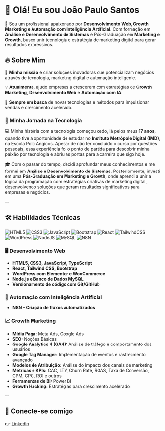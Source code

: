 # 👋 Olá! Eu sou **João Paulo Santos**

🚀 Sou um profissional apaixonado por **Desenvolvimento Web, Growth Marketing e Automação com Inteligência Artificial**. Com formação em **Análise e Desenvolvimento de Sistemas** e Pós-Graduação em **Marketing e Growth**, busco unir tecnologia e estratégia de marketing digital para gerar resultados expressivos.

## 🔥 Sobre Mim
🎯 **Minha missão** é criar soluções inovadoras que potencializam negócios através de tecnologia, marketing digital e automação inteligente.

💡 **Atualmente**, ajudo empresas a crescerem com estratégias de **Growth Marketing**, **Desenvolvimento Web** e **Automação com IA**.

📍 **Sempre em busca** de novas tecnologias e métodos para impulsionar vendas e crescimento acelerado.

### 🚀 **Minha Jornada na Tecnologia**
💻 Minha história com a tecnologia começou cedo, lá pelos meus **17 anos**, quando tive a oportunidade de estudar no **Instituto Metrópole Digital (IMD)**, na Escola Polo Angicos. Apesar de não ter concluído o curso por questões pessoais, essa experiência foi o ponto de partida para descobrir minha paixão por tecnologia e abriu as portas para a carreira que sigo hoje.

🎓 Com o passar do tempo, decidi aprofundar meus conhecimentos e me formei em **Análise e Desenvolvimento de Sistemas**. Posteriormente, investi em uma **Pós-Graduação em Marketing e Growth**, onde aprendi a unir a lógica da programação com estratégias criativas de marketing digital, desenvolvendo soluções que geram resultados significativos para empresas e negócios.

--

## 🛠️ **Habilidades Técnicas**
![HTML5](https://img.shields.io/badge/html5-%23E34F26.svg?style=for-the-badge&logo=html5&logoColor=white)
![CSS3](https://img.shields.io/badge/css3-%231572B6.svg?style=for-the-badge&logo=css3&logoColor=white)
![JavaScript](https://img.shields.io/badge/javascript-%23323330.svg?style=for-the-badge&logo=javascript&logoColor=%23F7DF1E)
![Bootstrap](https://img.shields.io/badge/bootstrap-%238511FA.svg?style=for-the-badge&logo=bootstrap&logoColor=white)
![React](https://img.shields.io/badge/react-%2320232a.svg?style=for-the-badge&logo=react&logoColor=%2361DAFB)
![TailwindCSS](https://img.shields.io/badge/tailwindcss-%2338B2AC.svg?style=for-the-badge&logo=tailwind-css&logoColor=white)
![WordPress](https://img.shields.io/badge/WordPress-%23117AC9.svg?style=for-the-badge&logo=WordPress&logoColor=white)
![NodeJS](https://img.shields.io/badge/node.js-6DA55F?style=for-the-badge&logo=node.js&logoColor=white)
![MySQL](https://img.shields.io/badge/mysql-4479A1.svg?style=for-the-badge&logo=mysql&logoColor=white)
![N8N](https://img.shields.io/badge/mysql-4479A1.svg?style=for-the-badge&logo=mysql&logoColor=white)

### 🖥️ **Desenvolvimento Web**

- **HTML5, CSS3, JavaScript, TypeScript**
- **React, Tailwind CSS, Bootstrap**
- **WordPress com Elementor e WooCommerce**
- **Node.js e Banco de Dados MySQL**
- **Versionamento de código com Git/GitHub**

### 🤖 **Automação com Inteligência Artificial**
- **N8N - Criação de fluxos automatizados**

### 📈 **Growth Marketing**
- **Mídia Paga:** Meta Ads, Google Ads
- **SEO:** Noções Básicas
- **Google Analytics 4 (GA4):** Análise de tráfego e comportamento dos usuários
- **Google Tag Manager:** Implementação de eventos e rastreamento avançado
- **Modelos de Atribuição:** Análise do impacto dos canais de marketing
- **Métricas e KPIs:** CAC, LTV, Churn Rate, ROAS, Taxa de Conversão, CPM, CPC, ROI e outros
- **Ferramentas de BI:** Power BI
- **Growth Hacking:** Estratégias para crescimento acelerado

--

## 📲 **Conecte-se comigo**
👉 [LinkedIn](https://www.linkedin.com/in/joaopaulodacostasantos/)

